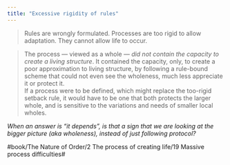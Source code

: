 ```yaml
---
title: "Excessive rigidity of rules"
---
```


> Rules are wrongly formulated. Processes are too rigid to allow adaptation. They cannot allow life to occur.  

> The process — viewed as a whole — *did not contain the capacity to create a living structure*. It contained the capacity, only, to create a poor approximation to living structure, by following a rule-bound scheme that could not even see the wholeness, much less appreciate it or protect it.  
> If a process were to be defined, which might replace the too-rigid setback rule, it would have to be one that both protects the larger whole, and is sensitive to the variations and needs of smaller local wholes.  

*When an answer is “it depends”, is that a sign that we are looking at the bigger picture (aka wholeness), instead of just following protocol?*

#book/The Nature of Order/2 The process of creating life/19 Massive process difficulties#